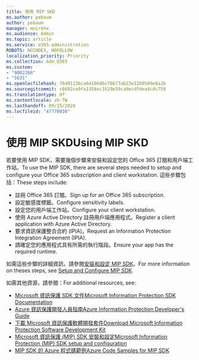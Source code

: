 ```yaml
---
title: 使用 MIP SKD
ms.author: pebaum
author: pebaum
manager: mnirkhe
ms.audience: Admin
ms.topic: article
ms.service: o365-administration
ROBOTS: NOINDEX, NOFOLLOW
localization_priority: Priority
ms.collection: Adm_O365
ms.custom:
- "9002266"
- "5631"
ms.openlocfilehash: 76d9113bca6416646c76677ab23e12b0589e8a2b
ms.sourcegitcommit: c6692ce0fa1358ec3529e59ca0ecdfdea4cdc759
ms.translationtype: HT
ms.contentlocale: zh-TW
ms.lasthandoff: 09/15/2020
ms.locfileid: "47770038"
---
```

# <a name="using-mip-skd"></a><span data-ttu-id="bf818-102">使用 MIP SKD</span><span class="sxs-lookup"><span data-stu-id="bf818-102">Using MIP SKD</span></span>

<span data-ttu-id="bf818-103">若要使用 MIP SDK，需要幾個步驟來安裝和設定您的 Office 365 訂閱和用戶端工作站。</span><span class="sxs-lookup"><span data-stu-id="bf818-103">To use the MIP SDK, there are several steps needed to setup and configure your Office 365 subscription and client workstation.</span></span> <span data-ttu-id="bf818-104">這些步驟包括：</span><span class="sxs-lookup"><span data-stu-id="bf818-104">These steps include:</span></span>

- <span data-ttu-id="bf818-105">註冊 Office 365 訂閱。</span><span class="sxs-lookup"><span data-stu-id="bf818-105">Sign up for an Office 365 subscription.</span></span>
- <span data-ttu-id="bf818-106">設定敏感度標籤。</span><span class="sxs-lookup"><span data-stu-id="bf818-106">Configure sensitivity labels.</span></span>
- <span data-ttu-id="bf818-107">設定您的用戶端工作站。</span><span class="sxs-lookup"><span data-stu-id="bf818-107">Configure your client workstation.</span></span>
- <span data-ttu-id="bf818-108">使用 Azure Active Directory 註冊用戶端應用程式。</span><span class="sxs-lookup"><span data-stu-id="bf818-108">Register a client application with Azure Active Directory.</span></span>
- <span data-ttu-id="bf818-109">要求資訊保護整合合約 (IPIA)。</span><span class="sxs-lookup"><span data-stu-id="bf818-109">Request an Information Protection Integration Agreement (IPIA).</span></span>
- <span data-ttu-id="bf818-110">請確定您的應用程式具有所需的執行階段。</span><span class="sxs-lookup"><span data-stu-id="bf818-110">Ensure your app has the required runtime.</span></span>

<span data-ttu-id="bf818-111">如需這些步驟的詳細資訊，請參閱[安裝和設定 MIP SDK](https://docs.microsoft.com/information-protection/develop/setup-configure-mip)。</span><span class="sxs-lookup"><span data-stu-id="bf818-111">For more information on theses steps, see [Setup and Configure MIP SDK](https://docs.microsoft.com/information-protection/develop/setup-configure-mip).</span></span>

<span data-ttu-id="bf818-112">如需其他資源，請參閱：</span><span class="sxs-lookup"><span data-stu-id="bf818-112">For additional resources, see:</span></span>

- [<span data-ttu-id="bf818-113">Microsoft 資訊保護 SDK 文件</span><span class="sxs-lookup"><span data-stu-id="bf818-113">Microsoft Information Protection SDK Documentation</span></span>](https://docs.microsoft.com/information-protection/develop/)
- [<span data-ttu-id="bf818-114">Azure 資訊保護開發人員指南</span><span class="sxs-lookup"><span data-stu-id="bf818-114">Azure Information Protection Developer's Guide</span></span>](https://docs.microsoft.com/azure/information-protection/develop/developers-guide)
- [<span data-ttu-id="bf818-115">下載 Microsoft 資訊保護軟體開發套件</span><span class="sxs-lookup"><span data-stu-id="bf818-115">Download Microsoft Information Protection Software Development Kit</span></span>](https://www.microsoft.com/download/details.aspx?id=57392)
- [<span data-ttu-id="bf818-116">Microsoft 資訊保護 (MIP) SDK 安裝和設定</span><span class="sxs-lookup"><span data-stu-id="bf818-116">Microsoft Information Protection (MIP) SDK setup and configuration</span></span>](https://docs.microsoft.com/information-protection/develop/setup-configure-mip)
- [<span data-ttu-id="bf818-117">MIP SDK 的 Azure 程式碼範例</span><span class="sxs-lookup"><span data-stu-id="bf818-117">Azure Code Samples for MIP SDK</span></span>](https://azure.microsoft.com/resources/samples/?sort=0&term=mipsdk)

